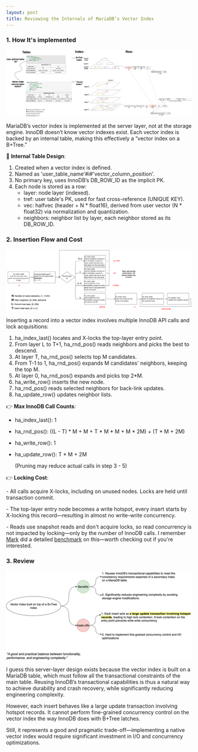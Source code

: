 ```yaml
---
layout: post
title: Reviewing the Internals of MariaDB’s Vector Index
---
```




### 1. How It's implemented

<img src="/public/images/2025-05-10/1.png" alt="image-1"/>

MariaDB’s vector index is implemented at the server layer, not at the storage engine. InnoDB doesn’t know vector indexes exist. Each vector index is backed by an internal table, making this effectively a “vector index on a B+Tree.”

💬 **Internal Table Design**: 

1. Created when a vector index is defined.
2. Named as 'user_table_name'#i#'vector_column_position'.
3. No primary key, uses InnoDB’s DB_ROW_ID as the implicit PK.
4. Each node is stored as a row:
   * layer: node layer (indexed).
   * tref: user table's PK, used for fast cross-reference (UNIQUE KEY).
   * vec: halfvec (header + N * float16), derived from user vector (N * float32) via normalization and quantization.
   * neighbors: neighbor list by layer, each neighbor stored as its DB_ROW_ID.

### 2. Insertion Flow and Cost

<img src="/public/images/2025-05-10/2.png" alt="image-2"/>

Inserting a record into a vector index involves multiple InnoDB API calls and lock acquisitions:

1. ha_index_last() locates and X-locks the top-layer entry point.
2. From layer L to T+1, ha_rnd_pos() reads neighbors and picks the best to descend.
3. At layer T, ha_rnd_pos() selects top M candidates.
4. From T-1 to 1, ha_rnd_pos() expands M candidates' neighbors, keeping the top M.
5. At layer 0, ha_rnd_pos() expands and picks top 2*M.
6. ha_write_row() inserts the new node.
7. ha_rnd_pos() reads selected neighbors for back-link updates.
8. ha_update_row() updates neighbor lists.

👉 **Max InnoDB Call Counts**:

* ha_index_last(): 1

* ha_rnd_pos(): ((L - T) * M + M + T * M * M + M * 2M) + (T * M + 2M)

* ha_write_row(): 1

* ha_update_row(): T * M + 2M

   (Pruning may reduce actual calls in step 3 - 5)

👉 **Locking Cost**:

  \- All calls acquire X-locks, including on unused nodes. Locks are held until transaction commit. 

  \- The top-layer entry node becomes a write hotspot, every insert starts by X-locking this record—resulting in almost no write-write concurrency.

  \- Reads use snapshot reads and don't acquire locks, so read concurrency is not impacted by locking—only by the number of InnoDB calls. I remember [Mark](https://www.blogger.com/profile/09590445221922043181) did a detailed [benchmark](https://smalldatum.blogspot.com/2025/01/evaluating-vector-indexes-in-mariadb.html) on this—worth checking out if you're interested.

### 3. Review

<img src="/public/images/2025-05-10/3.png" alt="image-3"/>

I guess this server-layer design exists because the vector index is built on a MariaDB table, which must follow all the transactional constraints of the main table. Reusing InnoDB’s transactional capabilities is thus a natural way to achieve durability and crash recovery, while significantly reducing engineering complexity.

However, each insert behaves like a large update transaction involving hotspot records. It cannot perform fine-grained concurrency control on the vector index the way InnoDB does with B+Tree latches.

Still, it represents a good and pragmatic trade-off—implementing a native vector index would require significant investment in I/O and concurrency optimizations.

